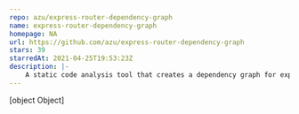 ```yaml
---
repo: azu/express-router-dependency-graph
name: express-router-dependency-graph
homepage: NA
url: https://github.com/azu/express-router-dependency-graph
stars: 39
starredAt: 2021-04-25T19:53:23Z
description: |-
    A static code analysis tool that creates a dependency graph for express routing.
---
```


[object Object]
